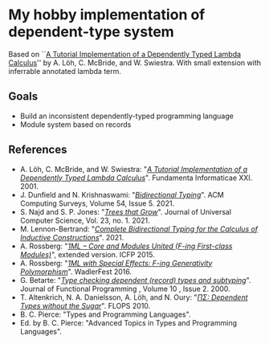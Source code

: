 # My hobby implementation of dependent-type system

Based on ``[A Tutorial Implementation of a Dependently Typed Lambda Calculus][tutorial]'' by A. Löh, C. McBride, and W. Swiestra.
With small extension with inferrable annotated lambda term.

## Goals

- Build an inconsistent dependently-typed programming language
- Module system based on records

## References

- A. Löh, C. McBride, and W. Swiestra: "[_A Tutorial Implementation of a Dependently Typed Lambda Calculus_][tutorial]". Fundamenta Informaticae XXI. 2001.
- J. Dunfield and N. Krishnaswami: "[_Bidirectional Typing_][bidir]". ACM Computing Surveys, Volume 54, Issue 5. 2021.
- S. Najd and S. P. Jones: "[_Trees that Grow_][ttg]". Journal of Universal Computer Science, Vol. 23, no. 1. 2021.
- M. Lennon-Bertrand: "[_Complete Bidirectional Typing for the Calculus of Inductive Constructions_][cic-bidir]". 2021.
- A. Rossberg: "[_1ML – Core and Modules United (F-ing First-class Modules)_][1ml]", extended version. ICFP 2015.
- A. Rossberg: "[_1ML with Special Effects: F-ing Generativity Polymorphism_][1ml-gen]". WadlerFest 2016.
- G. Betarte: "[_Type checking dependent (record) types and subtyping_][betarte]". Journal of Functional Programming , Volume 10 , Issue 2. 2000.
- T. Altenkrich, N. A. Danielsson, A. Löh, and N. Oury: "[_$`\Pi\Sigma`$: Dependent Types without the Sugar_][pisigma]". FLOPS 2010.
- B. C. Pierce: "Types and Programming Languages".
- Ed. by B. C. Pierce: "Advanced Topics in Types and Programming Languages".

[tutorial]: https://www.andres-loeh.de/LambdaPi/
[bidir]: https://arxiv.org/abs/1908.05839
[ttg]: https://www.microsoft.com/en-us/research/uploads/prod/2016/11/trees-that-grow.pdf
[cic-bidir]: https://arxiv.org/abs/2102.06513
[1ml]: https://people.mpi-sws.org/~rossberg/1ml/1ml-extended.pdf
[1ml-gen]: https://people.mpi-sws.org/~rossberg/1ml/1ml-effects.pdf
[betarte]: https://www.cambridge.org/core/journals/journal-of-functional-programming/article/type-checking-dependent-record-types-and-subtyping/1793E1F504A8B156B7A3EF9F17A42549
[pisigma]: https://www.andres-loeh.de/PiSigma/PiSigma.pdf
